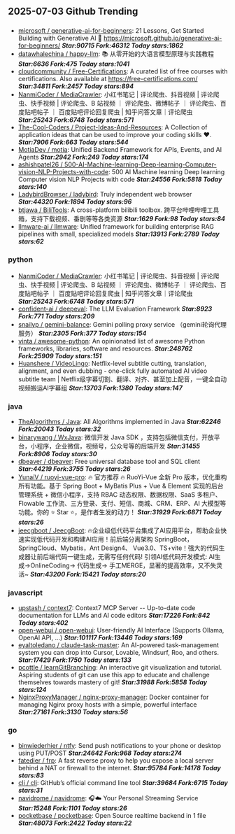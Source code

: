 ## 2025-07-03 Github Trending

### 
* [microsoft / generative-ai-for-beginners](https://github.com/microsoft/generative-ai-for-beginners): 21 Lessons, Get Started Building with Generative AI 🔗 https://microsoft.github.io/generative-ai-for-beginners/ ***Star:90715 Fork:46312 Today stars:1862***
* [datawhalechina / happy-llm](https://github.com/datawhalechina/happy-llm): 📚 从零开始的大语言模型原理与实践教程 ***Star:6636 Fork:475 Today stars:1041***
* [cloudcommunity / Free-Certifications](https://github.com/cloudcommunity/Free-Certifications): A curated list of free courses with certifications. Also available at https://free-certifications.com/ ***Star:34811 Fork:2457 Today stars:894***
* [NanmiCoder / MediaCrawler](https://github.com/NanmiCoder/MediaCrawler): 小红书笔记 | 评论爬虫、抖音视频 | 评论爬虫、快手视频 | 评论爬虫、B 站视频 ｜ 评论爬虫、微博帖子 ｜ 评论爬虫、百度贴吧帖子 ｜ 百度贴吧评论回复爬虫 | 知乎问答文章｜评论爬虫 ***Star:25243 Fork:6748 Today stars:571***
* [The-Cool-Coders / Project-Ideas-And-Resources](https://github.com/The-Cool-Coders/Project-Ideas-And-Resources): A Collection of application ideas that can be used to improve your coding skills ❤. ***Star:7906 Fork:663 Today stars:544***
* [MotiaDev / motia](https://github.com/MotiaDev/motia): Unified Backend Framework for APIs, Events, and AI Agents ***Star:2942 Fork:249 Today stars:174***
* [ashishpatel26 / 500-AI-Machine-learning-Deep-learning-Computer-vision-NLP-Projects-with-code](https://github.com/ashishpatel26/500-AI-Machine-learning-Deep-learning-Computer-vision-NLP-Projects-with-code): 500 AI Machine learning Deep learning Computer vision NLP Projects with code ***Star:24556 Fork:5818 Today stars:140***
* [LadybirdBrowser / ladybird](https://github.com/LadybirdBrowser/ladybird): Truly independent web browser ***Star:44320 Fork:1894 Today stars:96***
* [btjawa / BiliTools](https://github.com/btjawa/BiliTools): A cross-platform bilibili toolbox. 跨平台哔哩哔哩工具箱，支持下载视频、番剧等等各类资源 ***Star:1629 Fork:98 Today stars:84***
* [llmware-ai / llmware](https://github.com/llmware-ai/llmware): Unified framework for building enterprise RAG pipelines with small, specialized models ***Star:13913 Fork:2789 Today stars:62***

### python
* [NanmiCoder / MediaCrawler](https://github.com/NanmiCoder/MediaCrawler): 小红书笔记 | 评论爬虫、抖音视频 | 评论爬虫、快手视频 | 评论爬虫、B 站视频 ｜ 评论爬虫、微博帖子 ｜ 评论爬虫、百度贴吧帖子 ｜ 百度贴吧评论回复爬虫 | 知乎问答文章｜评论爬虫 ***Star:25243 Fork:6748 Today stars:571***
* [confident-ai / deepeval](https://github.com/confident-ai/deepeval): The LLM Evaluation Framework ***Star:8923 Fork:771 Today stars:209***
* [snailyp / gemini-balance](https://github.com/snailyp/gemini-balance): Gemini polling proxy service （gemini轮询代理服务） ***Star:2305 Fork:377 Today stars:154***
* [vinta / awesome-python](https://github.com/vinta/awesome-python): An opinionated list of awesome Python frameworks, libraries, software and resources. ***Star:248762 Fork:25909 Today stars:151***
* [Huanshere / VideoLingo](https://github.com/Huanshere/VideoLingo): Netflix-level subtitle cutting, translation, alignment, and even dubbing - one-click fully automated AI video subtitle team | Netflix级字幕切割、翻译、对齐、甚至加上配音，一键全自动视频搬运AI字幕组 ***Star:13703 Fork:1380 Today stars:147***

### java
* [TheAlgorithms / Java](https://github.com/TheAlgorithms/Java): All Algorithms implemented in Java ***Star:62246 Fork:20043 Today stars:32***
* [binarywang / WxJava](https://github.com/binarywang/WxJava): 微信开发 Java SDK ，支持包括微信支付，开放平台，小程序，企业微信，视频号，公众号等的后端开发 ***Star:31455 Fork:8906 Today stars:30***
* [dbeaver / dbeaver](https://github.com/dbeaver/dbeaver): Free universal database tool and SQL client ***Star:44219 Fork:3755 Today stars:26***
* [YunaiV / ruoyi-vue-pro](https://github.com/YunaiV/ruoyi-vue-pro): 🔥 官方推荐 🔥 RuoYi-Vue 全新 Pro 版本，优化重构所有功能。基于 Spring Boot + MyBatis Plus + Vue & Element 实现的后台管理系统 + 微信小程序，支持 RBAC 动态权限、数据权限、SaaS 多租户、Flowable 工作流、三方登录、支付、短信、商城、CRM、ERP、AI 大模型等功能。你的 ⭐️ Star ⭐️，是作者生发的动力！ ***Star:31929 Fork:6871 Today stars:26***
* [jeecgboot / JeecgBoot](https://github.com/jeecgboot/JeecgBoot): 🔥企业级低代码平台集成了AI应用平台，帮助企业快速实现低代码开发和构建AI应用！前后端分离架构 SpringBoot，SpringCloud、Mybatis，Ant Design4、 Vue3.0、TS+vite！强大的代码生成器让前后端代码一键生成，无需写任何代码! 引领AI低代码开发模式: AI生成->OnlineCoding-> 代码生成-> 手工MERGE，显著的提高效率，又不失灵活~ ***Star:43200 Fork:15421 Today stars:20***

### javascript
* [upstash / context7](https://github.com/upstash/context7): Context7 MCP Server -- Up-to-date code documentation for LLMs and AI code editors ***Star:17226 Fork:842 Today stars:402***
* [open-webui / open-webui](https://github.com/open-webui/open-webui): User-friendly AI Interface (Supports Ollama, OpenAI API, ...) ***Star:101117 Fork:13446 Today stars:169***
* [eyaltoledano / claude-task-master](https://github.com/eyaltoledano/claude-task-master): An AI-powered task-management system you can drop into Cursor, Lovable, Windsurf, Roo, and others. ***Star:17429 Fork:1750 Today stars:133***
* [pcottle / learnGitBranching](https://github.com/pcottle/learnGitBranching): An interactive git visualization and tutorial. Aspiring students of git can use this app to educate and challenge themselves towards mastery of git! ***Star:31988 Fork:5858 Today stars:124***
* [NginxProxyManager / nginx-proxy-manager](https://github.com/NginxProxyManager/nginx-proxy-manager): Docker container for managing Nginx proxy hosts with a simple, powerful interface ***Star:27161 Fork:3130 Today stars:56***

### go
* [binwiederhier / ntfy](https://github.com/binwiederhier/ntfy): Send push notifications to your phone or desktop using PUT/POST ***Star:24642 Fork:968 Today stars:274***
* [fatedier / frp](https://github.com/fatedier/frp): A fast reverse proxy to help you expose a local server behind a NAT or firewall to the internet. ***Star:95784 Fork:14178 Today stars:83***
* [cli / cli](https://github.com/cli/cli): GitHub’s official command line tool ***Star:39684 Fork:6715 Today stars:31***
* [navidrome / navidrome](https://github.com/navidrome/navidrome): 🎧☁️ Your Personal Streaming Service ***Star:15248 Fork:1101 Today stars:26***
* [pocketbase / pocketbase](https://github.com/pocketbase/pocketbase): Open Source realtime backend in 1 file ***Star:48073 Fork:2422 Today stars:22***
